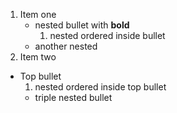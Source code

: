 1. Item one
   - nested bullet with **bold**
     1. nested ordered inside bullet
   - another nested
2. Item two

- Top bullet
  1. nested ordered inside top bullet
    - triple nested bullet
